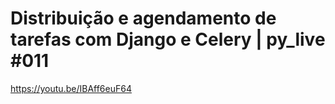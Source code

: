 
# Distribuição e agendamento de tarefas com Django e Celery | py_live #011
https://youtu.be/IBAff6euF64


